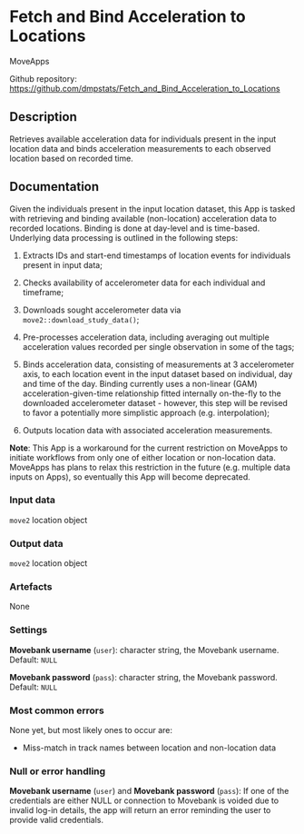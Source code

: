 # Fetch and Bind Acceleration to Locations

MoveApps

Github repository: <https://github.com/dmpstats/Fetch_and_Bind_Acceleration_to_Locations>

## Description

Retrieves available acceleration data for individuals present in the input
location data and binds acceleration measurements to each observed location based
on recorded time.

## Documentation

Given the individuals present in the input location dataset, this App is tasked
with retrieving and binding available (non-location) acceleration data to
recorded locations. Binding is done at day-level and is time-based. Underlying
data processing is outlined in the following steps:

1. Extracts IDs and start-end timestamps of location events for individuals
present in input data;

2. Checks availability of accelerometer data for each individual and timeframe;

3. Downloads sought accelerometer data via `move2::download_study_data()`;

4. Pre-processes acceleration data, including averaging out multiple
acceleration values recorded per single observation in some of the tags;

5. Binds acceleration data, consisting of measurements at 3 accelerometer axis,
to each location event in the input dataset based on individual, day and time of
the day. Binding currently uses a non-linear (GAM) acceleration-given-time
relationship fitted internally on-the-fly to the downloaded accelerometer dataset -
however, this step will be revised to favor a potentially more simplistic
approach (e.g. interpolation);

6. Outputs location data with associated acceleration measurements.


**Note**: This App is a workaround for the current restriction on MoveApps to
initiate workflows from only one of either location or non-location data.
MoveApps has plans to relax this restriction in the future (e.g. multiple data
inputs on Apps), so eventually this App will become deprecated.


### Input data

`move2` location object


### Output data

`move2` location object

### Artefacts

None


### Settings

**Movebank username** (`user`): character string, the Movebank username. Default: `NULL`

**Movebank password** (`pass`): character string, the Movebank password. Default: `NULL`


### Most common errors

None yet, but most likely ones to occur are:
- Miss-match in track names between location and non-location data

<!-- *Please describe shortly what most common errors of the App can be, how they occur and best ways of solving them.* -->

### Null or error handling

**Movebank username** (`user`) and **Movebank password** (`pass`): If one of the
credentials are either NULL or connection to Movebank is voided due to invalid
log-in details, the app will return an error reminding the user to provide valid
credentials.
